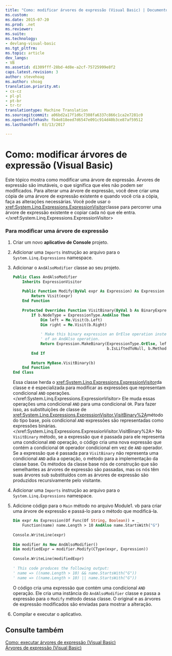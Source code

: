 ```yaml
---
title: "Como: modificar árvores de expressão (Visual Basic) | Documentos do Microsoft"
ms.custom: 
ms.date: 2015-07-20
ms.prod: .net
ms.reviewer: 
ms.suite: 
ms.technology:
- devlang-visual-basic
ms.tgt_pltfrm: 
ms.topic: article
dev_langs:
- VB
ms.assetid: d1309fff-28bd-4d8e-a2cf-75725999e8f2
caps.latest.revision: 3
author: stevehoag
ms.author: shoag
translation.priority.mt:
- cs-cz
- pl-pl
- pt-br
- tr-tr
translationtype: Machine Translation
ms.sourcegitcommit: a06bd2a17f1d6c7308fa6337c866c1ca2e7281c0
ms.openlocfilehash: fb4e818eed7d6547e091c914d40b3ce87af59512
ms.lasthandoff: 03/13/2017

---
```

# <a name="how-to-modify-expression-trees-visual-basic"></a>Como: modificar árvores de expressão (Visual Basic)
Este tópico mostra como modificar uma árvore de expressão. Árvores de expressão são imutáveis, o que significa que eles não podem ser modificados. Para alterar uma árvore de expressão, você deve criar uma cópia de uma árvore de expressão existente e quando você cria a cópia, faça as alterações necessárias. Você pode usar o <xref:System.Linq.Expressions.ExpressionVisitor>classe para percorrer uma árvore de expressão existente e copiar cada nó que ele entra.</xref:System.Linq.Expressions.ExpressionVisitor>  
  
### <a name="to-modify-an-expression-tree"></a>Para modificar uma árvore de expressão  
  
1.  Criar um novo **aplicativo de Console** projeto.  
  
2.  Adicionar uma `Imports` instrução ao arquivo para o `System.Linq.Expressions` namespace.  
  
3.  Adicionar o `AndAlsoModifier` classe ao seu projeto.  
  
    ```vb  
    Public Class AndAlsoModifier  
        Inherits ExpressionVisitor  
  
        Public Function Modify(ByVal expr As Expression) As Expression  
            Return Visit(expr)  
        End Function  
  
        Protected Overrides Function VisitBinary(ByVal b As BinaryExpression) As Expression  
            If b.NodeType = ExpressionType.AndAlso Then  
                Dim left = Me.Visit(b.Left)  
                Dim right = Me.Visit(b.Right)  
  
                ' Make this binary expression an OrElse operation instead   
                ' of an AndAlso operation.  
                Return Expression.MakeBinary(ExpressionType.OrElse, left, right, _  
                                             b.IsLiftedToNull, b.Method)  
            End If  
  
            Return MyBase.VisitBinary(b)  
        End Function  
    End Class  
    ```  
  
     Essa classe herda o <xref:System.Linq.Expressions.ExpressionVisitor>da classe e é especializada para modificar as expressões que representam condicional `AND` operações.</xref:System.Linq.Expressions.ExpressionVisitor> Ele muda essas operações uma condicional `AND` para uma condicional `OR`. Para fazer isso, as substituições de classe de <xref:System.Linq.Expressions.ExpressionVisitor.VisitBinary%2A>método do tipo base, pois condicional `AND` expressões são representadas como expressões binárias.</xref:System.Linq.Expressions.ExpressionVisitor.VisitBinary%2A> No `VisitBinary` método, se a expressão que é passada para ele representa uma condicional `AND` operação, o código cria uma nova expressão que contém a condicional `OR` operador condicional em vez de `AND` operador. Se a expressão que é passada para `VisitBinary` não representa uma condicional `AND` adia a operação, o método para a implementação da classe base. Os métodos da classe base nós de construção que são semelhantes as árvores de expressão são passadas, mas os nós têm suas árvores sub substituídos com as árvores de expressão são produzidos recursivamente pelo visitante.  
  
4.  Adicionar uma `Imports` instrução ao arquivo para o `System.Linq.Expressions` namespace.  
  
5.  Adicione código para o `Main` método no arquivo Module1. vb para criar uma árvore de expressão e passá-lo para o método que modificá-la.  
  
    ```vb  
    Dim expr As Expression(Of Func(Of String, Boolean)) = _  
        Function(name) name.Length > 10 AndAlso name.StartsWith("G")  
  
    Console.WriteLine(expr)  
  
    Dim modifier As New AndAlsoModifier()  
    Dim modifiedExpr = modifier.Modify(CType(expr, Expression))  
  
    Console.WriteLine(modifiedExpr)  
  
    ' This code produces the following output:  
    ' name => ((name.Length > 10) && name.StartsWith("G"))  
    ' name => ((name.Length > 10) || name.StartsWith("G"))  
    ```  
  
     O código cria uma expressão que contém uma condicional `AND` operação. Ele cria uma instância do `AndAlsoModifier` classe e passa a expressão para o `Modify` método dessa classe. O original e as árvores de expressão modificados são enviadas para mostrar a alteração.  
  
6.  Compilar e executar o aplicativo.  
  
## <a name="see-also"></a>Consulte também  
 [Como: executar árvores de expressão (Visual Basic)](../../../../visual-basic/programming-guide/concepts/expression-trees/how-to-execute-expression-trees.md)   
 [Árvores de expressão (Visual Basic)](../../../../visual-basic/programming-guide/concepts/expression-trees/index.md)
